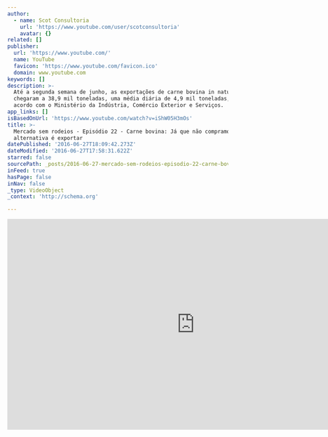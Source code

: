 ```yaml
---
author:
  - name: Scot Consultoria
    url: 'https://www.youtube.com/user/scotconsultoria'
    avatar: {}
related: []
publisher:
  url: 'https://www.youtube.com/'
  name: YouTube
  favicon: 'https://www.youtube.com/favicon.ico'
  domain: www.youtube.com
keywords: []
description: >-
  Até a segunda semana de junho, as exportações de carne bovina in natura
  chegaram a 38,9 mil toneladas, uma média diária de 4,9 mil toneladas, de
  acordo com o Ministério da Indústria, Comércio Exterior e Serviços.
app_links: []
isBasedOnUrl: 'https://www.youtube.com/watch?v=iShW05H3mOs'
title: >-
  Mercado sem rodeios - Episódio 22 - Carne bovina: Já que não compramos, a
  alternativa é exportar
datePublished: '2016-06-27T18:09:42.273Z'
dateModified: '2016-06-27T17:58:31.622Z'
starred: false
sourcePath: _posts/2016-06-27-mercado-sem-rodeios-episodio-22-carne-bovina-ja-que-nao.md
inFeed: true
hasPage: false
inNav: false
_type: VideoObject
_context: 'http://schema.org'

---
```

<iframe src="https://cdn.embedly.com/widgets/media.html?src=https%3A%2F%2Fwww.youtube.com%2Fembed%2FiShW05H3mOs%3Ffeature%3Doembed&amp;url=http%3A%2F%2Fwww.youtube.com%2Fwatch%3Fv%3DiShW05H3mOs&amp;image=https%3A%2F%2Fi.ytimg.com%2Fvi%2FiShW05H3mOs%2Fhqdefault.jpg&amp;key=b7d04c9b404c499eba89ee7072e1c4f7&amp;type=text%2Fhtml&amp;schema=youtube" width="854" height="480" scrolling="no" frameborder="0" allowfullscreen="" style=""></iframe>